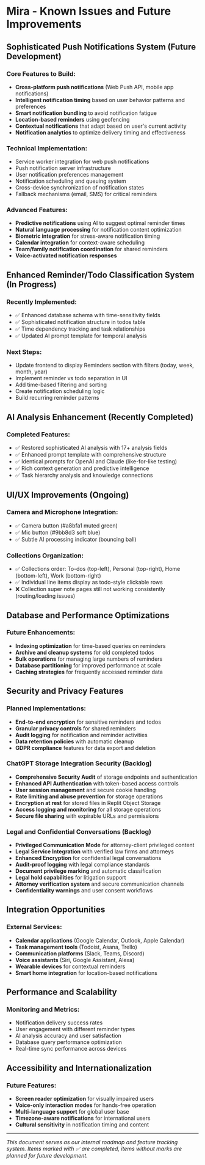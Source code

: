 # Mira - Known Issues and Future Improvements

## Sophisticated Push Notifications System (Future Development)

### Core Features to Build:
- **Cross-platform push notifications** (Web Push API, mobile app notifications)
- **Intelligent notification timing** based on user behavior patterns and preferences
- **Smart notification bundling** to avoid notification fatigue
- **Location-based reminders** using geofencing
- **Contextual notifications** that adapt based on user's current activity
- **Notification analytics** to optimize delivery timing and effectiveness

### Technical Implementation:
- Service worker integration for web push notifications
- Push notification server infrastructure
- User notification preferences management
- Notification scheduling and queuing system
- Cross-device synchronization of notification states
- Fallback mechanisms (email, SMS) for critical reminders

### Advanced Features:
- **Predictive notifications** using AI to suggest optimal reminder times
- **Natural language processing** for notification content optimization
- **Biometric integration** for stress-aware notification timing
- **Calendar integration** for context-aware scheduling
- **Team/family notification coordination** for shared reminders
- **Voice-activated notification responses**

## Enhanced Reminder/Todo Classification System (In Progress)

### Recently Implemented:
- ✅ Enhanced database schema with time-sensitivity fields
- ✅ Sophisticated notification structure in todos table
- ✅ Time dependency tracking and task relationships
- ✅ Updated AI prompt template for temporal analysis

### Next Steps:
- Update frontend to display Reminders section with filters (today, week, month, year)
- Implement reminder vs todo separation in UI
- Add time-based filtering and sorting
- Create notification scheduling logic
- Build recurring reminder patterns

## AI Analysis Enhancement (Recently Completed)

### Completed Features:
- ✅ Restored sophisticated AI analysis with 17+ analysis fields
- ✅ Enhanced prompt template with comprehensive structure
- ✅ Identical prompts for OpenAI and Claude (like-for-like testing)
- ✅ Rich context generation and predictive intelligence
- ✅ Task hierarchy analysis and knowledge connections

## UI/UX Improvements (Ongoing)

### Camera and Microphone Integration:
- ✅ Camera button (#a8bfa1 muted green)
- ✅ Mic button (#9bb8d3 soft blue)
- ✅ Subtle AI processing indicator (bouncing ball)

### Collections Organization:
- ✅ Collections order: To-dos (top-left), Personal (top-right), Home (bottom-left), Work (bottom-right)
- ✅ Individual line items display as todo-style clickable rows
- ❌ Collection super note pages still not working consistently (routing/loading issues)

## Database and Performance Optimizations

### Future Enhancements:
- **Indexing optimization** for time-based queries on reminders
- **Archive and cleanup systems** for old completed todos
- **Bulk operations** for managing large numbers of reminders
- **Database partitioning** for improved performance at scale
- **Caching strategies** for frequently accessed reminder data

## Security and Privacy Features

### Planned Implementations:
- **End-to-end encryption** for sensitive reminders and todos
- **Granular privacy controls** for shared reminders
- **Audit logging** for notification and reminder activities
- **Data retention policies** with automatic cleanup
- **GDPR compliance** features for data export and deletion

### ChatGPT Storage Integration Security (Backlog)
- **Comprehensive Security Audit** of storage endpoints and authentication
- **Enhanced API Authentication** with token-based access controls
- **User session management** and secure cookie handling
- **Rate limiting and abuse prevention** for storage operations
- **Encryption at rest** for stored files in Replit Object Storage
- **Access logging and monitoring** for all storage operations
- **Secure file sharing** with expirable URLs and permissions

### Legal and Confidential Conversations (Backlog)
- **Privileged Communication Mode** for attorney-client privileged content
- **Legal Service Integration** with verified law firms and attorneys
- **Enhanced Encryption** for confidential legal conversations
- **Audit-proof logging** with legal compliance standards
- **Document privilege marking** and automatic classification
- **Legal hold capabilities** for litigation support
- **Attorney verification system** and secure communication channels
- **Confidentiality warnings** and user consent workflows

## Integration Opportunities

### External Services:
- **Calendar applications** (Google Calendar, Outlook, Apple Calendar)
- **Task management tools** (Todoist, Asana, Trello)
- **Communication platforms** (Slack, Teams, Discord)
- **Voice assistants** (Siri, Google Assistant, Alexa)
- **Wearable devices** for contextual reminders
- **Smart home integration** for location-based notifications

## Performance and Scalability

### Monitoring and Metrics:
- Notification delivery success rates
- User engagement with different reminder types
- AI analysis accuracy and user satisfaction
- Database query performance optimization
- Real-time sync performance across devices

## Accessibility and Internationalization

### Future Features:
- **Screen reader optimization** for visually impaired users
- **Voice-only interaction modes** for hands-free operation
- **Multi-language support** for global user base
- **Timezone-aware notifications** for international users
- **Cultural sensitivity** in notification timing and content

---

*This document serves as our internal roadmap and feature tracking system. Items marked with ✅ are completed, items without marks are planned for future development.*